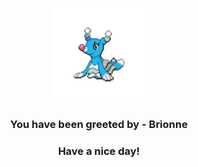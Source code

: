 <p align="center">
            <img src="https://raw.githubusercontent.com/PokeAPI/sprites/master/sprites/pokemon/729.png" width="150" height="150">
          </p>
          <h3 align="center">You have been greeted by - <b>Brionne</b></h3>
          <h3 align="center">Have a nice day!</h3>
        